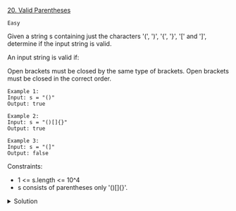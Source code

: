 [20. Valid Parentheses](https://leetcode.com/problems/valid-parentheses/description/)

`Easy`

Given a string s containing just the characters '(', ')', '{', '}', '[' and ']', determine if the input string is valid.

An input string is valid if:

Open brackets must be closed by the same type of brackets.
Open brackets must be closed in the correct order.
 
```
Example 1:
Input: s = "()"
Output: true

Example 2:
Input: s = "()[]{}"
Output: true

Example 3:
Input: s = "(]"
Output: false
```

Constraints:

- 1 <= s.length <= 10^4
- s consists of parentheses only '()[]{}'.

<details>
<summary>Solution</summary>

[labuladong-如何解決括號問題](https://labuladong.github.io/algo/4/33/129/)
</details>